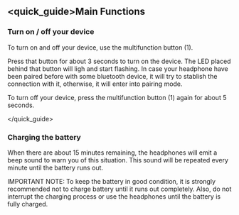 ## <quick_guide>Main Functions

### Turn on / off your device

To turn on and off your device, use the multifunction button (1).

Press that button for about 3 seconds to turn on the  device. The  LED placed behind that button will ligh and  start flashing. In case your headphone have been paired before with some bluetooth device, it will try to stablish the connection with it, otherwise, it will enter into pairing mode.

To turn off your device, press the multifunction button (1) again for about 5 seconds.

</quick_guide>

### Charging the battery

When there are about 15 minutes remaining, the headphones will emit a beep sound to warn you of this situation. This sound will be repeated every minute until the battery runs out.

IMPORTANT NOTE: To keep the battery in good condition, it is strongly recommended not to charge battery until it runs out completely. Also, do not interrupt the charging process or use the headphones until the battery is fully charged.
